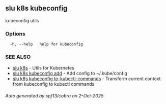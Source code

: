 ## slu k8s kubeconfig

kubeconfig utils

### Options

```
  -h, --help   help for kubeconfig
```

### SEE ALSO

* [slu k8s](slu_k8s.md)	 - Utils for Kubernetes
* [slu k8s kubeconfig add](slu_k8s_kubeconfig_add.md)	 - Add config to ~/.kube/config
* [slu k8s kubeconfig to-kubectl-commands](slu_k8s_kubeconfig_to-kubectl-commands.md)	 - Transform current context from kubeconfig to kubectl commands

###### Auto generated by spf13/cobra on 2-Oct-2025
